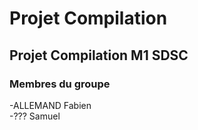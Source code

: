# Projet Compilation

## Projet Compilation M1 SDSC

### Membres du groupe

-ALLEMAND Fabien  
-??? Samuel  